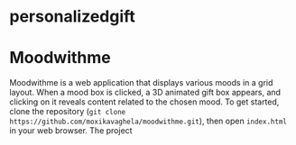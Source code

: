 # personalizedgift

# Moodwithme

Moodwithme is a web application that displays various moods in a grid layout. When a mood box is clicked, a 3D animated gift box appears, and clicking on it reveals content related to the chosen mood. To get started, clone the repository (`git clone https://github.com/moxikavaghela/moodwithme.git`), then open `index.html` in your web browser. The project
